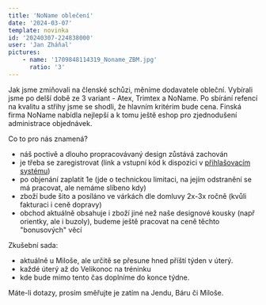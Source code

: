 ```yaml
---
title: 'NoName oblečení'
date: '2024-03-07'
template: novinka
id: '20240307-224838000'
user: 'Jan Zháňal'
pictures:
    - name: '1709848114319_Noname_ZBM.jpg'
      ratio: '3'
---
```

Jak jsme zmiňovali na členské schůzi, měníme dodavatele obleční. Vybírali jsme po delší době ze 3 variant - Atex, Trimtex a NoName. Po sbírání refencí na kvalitu a střihy jsme se shodli, že hlavním kritérim bude cena. Finská firma NoName nabídla nejlepší a k tomu ještě eshop pro zjednodušení administrace objednávek.

Co to pro nás znamená?

*   náš poctivě a dlouho propracovávaný design zůstává zachován
*   je třeba se zaregistrovat (link a vstupní kód k dispozici v [přihlašovacím systému](https://members.eob.cz/zbm))
*   po objenání zaplatit 1e (jde o technickou limitaci, na jejím odstranění se má pracovat, ale nemáme slíbeno kdy)
*   zboží bude šito a posíláno ve várkách dle domluvy 2x-3x ročně (kvůli fakturaci i ceně dopravy)
*   obchod aktuálně obsahuje i zboží jiné než naše designové kousky (např orientky, ale i buzoly), budeme ještě pracovat na ceně těchto "bonusových" věcí

Zkušební sada:

*   aktuálně u Miloše, ale určitě se přesune hned příští týden v úterý.
*   každé úterý až do Velikonoc na tréninku
*   kde bude mimo tento čas doplníme do konce týdne.

Máte-li dotazy, prosím směřujte je zatím na Jendu, Báru či Miloše.
